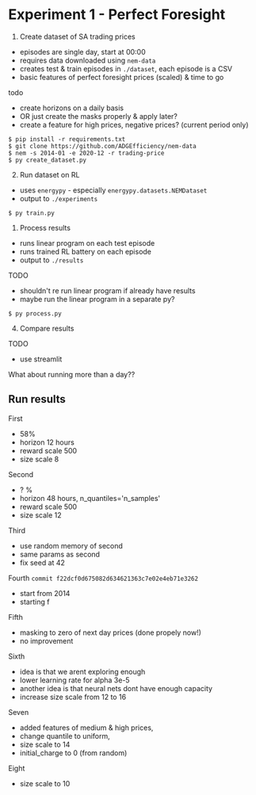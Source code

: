 # Experiment 1 - Perfect Foresight

1. Create dataset of SA trading prices
- episodes are single day, start at 00:00
- requires data downloaded using `nem-data`
- creates test & train episodes in `./dataset`, each episode is a CSV
- basic features of perfect foresight prices (scaled) & time to go

todo
- create horizons on a daily basis
- OR just create the masks properly & apply later?
- create a feature for high prices, negative prices? (current period only)

```
$ pip install -r requirements.txt
$ git clone https://github.com/ADGEfficiency/nem-data
$ nem -s 2014-01 -e 2020-12 -r trading-price
$ py create_dataset.py
```

2. Run dataset on RL
- uses `energypy` - especially `energypy.datasets.NEMDataset`
- output to `./experiments`

```
$ py train.py
```

1. Process results
- runs linear program on each test episode
- runs trained RL battery on each episode
- output to `./results`

TODO
- shouldn't re run linear program if already have results
- maybe run the linear program in a separate py?

```
$ py process.py
```

4. Compare results

TODO
- use streamlit

What about running more than a day??


## Run results

First
- 58%
- horizon 12 hours
- reward scale 500
- size scale 8

Second
- ? %
- horizon 48 hours, n_quantiles='n_samples'
- reward scale 500
- size scale 12

Third
- use random memory of second
- same params as second
- fix seed at 42

Fourth `commit f22dcf0d675082d634621363c7e02e4eb71e3262`
- start from 2014
- starting f

Fifth 
- masking to zero of next day prices (done propely now!)
- no improvement

Sixth
- idea is that we arent exploring enough
- lower learning rate for alpha 3e-5
- another idea is that neural nets dont have enough capacity 
- increase size scale from 12 to 16

Seven
- added features of medium & high prices,
- change quantile to uniform,
- size scale to 14
- initial_charge to 0 (from random)

Eight
- size scale to 10
